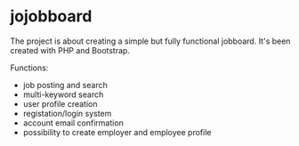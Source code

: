 # jojobboard

The project is about creating a simple but fully functional jobboard. It's been created with PHP and Bootstrap.

Functions:
- job posting and search
- multi-keyword search 
- user profile creation
- registation/login system
- account email confirmation
- possibility to create employer and employee profile
